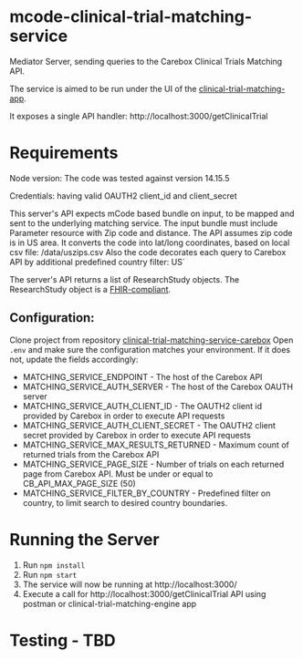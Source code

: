 # mcode-clinical-trial-matching-service

Mediator Server, sending queries to the Carebox Clinical Trials Matching API.

The service is aimed to be run under the UI of the [clinical-trial-matching-app](https://github.com/mcode/clinical-trial-matching-app/).

It exposes a single API handler: http://localhost:3000/getClinicalTrial



# Requirements

Node version: The code was tested against version 14.15.5

Credentials: having valid OAUTH2 client_id and client_secret

This server's API expects mCode based bundle on input, to be mapped and sent to the underlying matching service.
The input bundle must include Parameter resource with Zip code and distance.
The API assumes zip code is in US area. It converts the code into lat/long coordinates, based on local csv file: /data/uszips.csv
Also the code decorates each query to Carebox API by additional predefined country filter: US`

The server's API returns a list of ResearchStudy objects.
The ResearchStudy object is a [FHIR-compliant](https://www.hl7.org/fhir/researchstudy.html).

## Configuration:

Clone project from repository [clinical-trial-matching-service-carebox](https://github.com/mcode/clinical-trial-matching-service-carebox)
Open `.env` and make sure the configuration matches your environment. If it does not, update the fields accordingly:
- MATCHING_SERVICE_ENDPOINT - The host of the Carebox API
- MATCHING_SERVICE_AUTH_SERVER - The host of the Carebox OAUTH server
- MATCHING_SERVICE_AUTH_CLIENT_ID - The OAUTH2 client id provided by Carebox in order to execute API requests
- MATCHING_SERVICE_AUTH_CLIENT_SECRET - The OAUTH2 client secret provided by Carebox in order to execute API requests
- MATCHING_SERVICE_MAX_RESULTS_RETURNED - Maximum count of returned trials from the Carebox API
- MATCHING_SERVICE_PAGE_SIZE - Number of trials on each returned page from Carebox API. Must be under or equal to CB_API_MAX_PAGE_SIZE (50)
- MATCHING_SERVICE_FILTER_BY_COUNTRY - Predefined filter on country, to limit search to desired country boundaries.

# Running the Server

1. Run `npm install`
2. Run `npm start`
3. The service will now be running at http://localhost:3000/
4. Execute a call for http://localhost:3000/getClinicalTrial API using postman or clinical-trial-matching-engine app

# Testing - TBD
